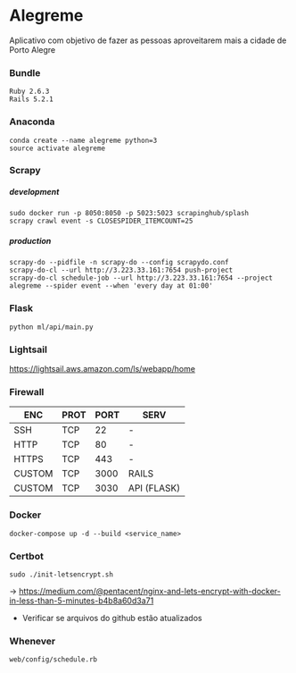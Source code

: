 
# Alegreme
Aplicativo com objetivo de fazer as pessoas aproveitarem mais a cidade de Porto Alegre


### Bundle
    Ruby 2.6.3
    Rails 5.2.1


### Anaconda
    conda create --name alegreme python=3
    source activate alegreme

### Scrapy


##### development
    sudo docker run -p 8050:8050 -p 5023:5023 scrapinghub/splash
    scrapy crawl event -s CLOSESPIDER_ITEMCOUNT=25

##### production
    scrapy-do --pidfile -n scrapy-do --config scrapydo.conf
    scrapy-do-cl --url http://3.223.33.161:7654 push-project
    scrapy-do-cl schedule-job --url http://3.223.33.161:7654 --project alegreme --spider event --when 'every day at 01:00'


### Flask

    python ml/api/main.py

### Lightsail

https://lightsail.aws.amazon.com/ls/webapp/home

### Firewall

|ENC|PROT|PORT|SERV|
|--|--|--|--|
SSH| TCP| 22| -
HTTP | TCP | 80 | -
HTTPS | TCP | 443 | -
CUSTOM | TCP | 3000 | RAILS
CUSTOM | TCP | 3030 | API (FLASK)



### Docker

    docker-compose up -d --build <service_name>

### Certbot
    sudo ./init-letsencrypt.sh

-> https://medium.com/@pentacent/nginx-and-lets-encrypt-with-docker-in-less-than-5-minutes-b4b8a60d3a71

* Verificar se arquivos do github estão atualizados


### Whenever
    web/config/schedule.rb
